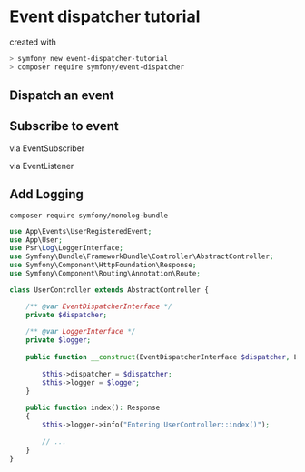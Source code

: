 # Event dispatcher tutorial

created with 

~~~bash
> symfony new event-dispatcher-tutorial
> composer require symfony/event-dispatcher  
~~~

## Dispatch an event

## Subscribe to event

via EventSubscriber

via EventListener

## Add Logging

`composer require symfony/monolog-bundle`

~~~php
use App\Events\UserRegisteredEvent;
use App\User;
use Psr\Log\LoggerInterface;
use Symfony\Bundle\FrameworkBundle\Controller\AbstractController;
use Symfony\Component\HttpFoundation\Response;
use Symfony\Component\Routing\Annotation\Route;

class UserController extends AbstractController {

    /** @var EventDispatcherInterface */
    private $dispatcher;
    
    /** @var LoggerInterface */
    private $logger;
 
    public function __construct(EventDispatcherInterface $dispatcher, LoggerInterface $logger) {
 
        $this->dispatcher = $dispatcher;
        $this->logger = $logger;
    }
    
    public function index(): Response
    {
        $this->logger->info("Entering UserController::index()");
        
        // ...
    }
}
~~~